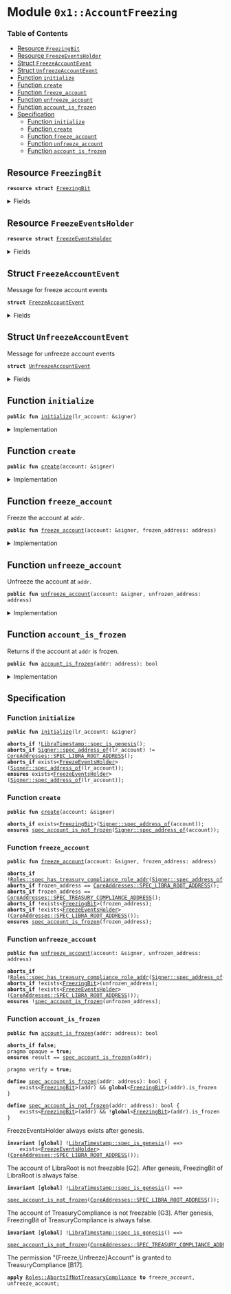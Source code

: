 
<a name="0x1_AccountFreezing"></a>

# Module `0x1::AccountFreezing`

### Table of Contents

-  [Resource `FreezingBit`](#0x1_AccountFreezing_FreezingBit)
-  [Resource `FreezeEventsHolder`](#0x1_AccountFreezing_FreezeEventsHolder)
-  [Struct `FreezeAccountEvent`](#0x1_AccountFreezing_FreezeAccountEvent)
-  [Struct `UnfreezeAccountEvent`](#0x1_AccountFreezing_UnfreezeAccountEvent)
-  [Function `initialize`](#0x1_AccountFreezing_initialize)
-  [Function `create`](#0x1_AccountFreezing_create)
-  [Function `freeze_account`](#0x1_AccountFreezing_freeze_account)
-  [Function `unfreeze_account`](#0x1_AccountFreezing_unfreeze_account)
-  [Function `account_is_frozen`](#0x1_AccountFreezing_account_is_frozen)
-  [Specification](#0x1_AccountFreezing_Specification)
    -  [Function `initialize`](#0x1_AccountFreezing_Specification_initialize)
    -  [Function `create`](#0x1_AccountFreezing_Specification_create)
    -  [Function `freeze_account`](#0x1_AccountFreezing_Specification_freeze_account)
    -  [Function `unfreeze_account`](#0x1_AccountFreezing_Specification_unfreeze_account)
    -  [Function `account_is_frozen`](#0x1_AccountFreezing_Specification_account_is_frozen)



<a name="0x1_AccountFreezing_FreezingBit"></a>

## Resource `FreezingBit`



<pre><code><b>resource</b> <b>struct</b> <a href="#0x1_AccountFreezing_FreezingBit">FreezingBit</a>
</code></pre>



<details>
<summary>Fields</summary>


<dl>
<dt>

<code>is_frozen: bool</code>
</dt>
<dd>
 If
<code>is_frozen</code> is set true, the account cannot be used to send transactions or receive funds
</dd>
</dl>


</details>

<a name="0x1_AccountFreezing_FreezeEventsHolder"></a>

## Resource `FreezeEventsHolder`



<pre><code><b>resource</b> <b>struct</b> <a href="#0x1_AccountFreezing_FreezeEventsHolder">FreezeEventsHolder</a>
</code></pre>



<details>
<summary>Fields</summary>


<dl>
<dt>

<code>freeze_event_handle: <a href="Event.md#0x1_Event_EventHandle">Event::EventHandle</a>&lt;<a href="#0x1_AccountFreezing_FreezeAccountEvent">AccountFreezing::FreezeAccountEvent</a>&gt;</code>
</dt>
<dd>

</dd>
<dt>

<code>unfreeze_event_handle: <a href="Event.md#0x1_Event_EventHandle">Event::EventHandle</a>&lt;<a href="#0x1_AccountFreezing_UnfreezeAccountEvent">AccountFreezing::UnfreezeAccountEvent</a>&gt;</code>
</dt>
<dd>

</dd>
</dl>


</details>

<a name="0x1_AccountFreezing_FreezeAccountEvent"></a>

## Struct `FreezeAccountEvent`

Message for freeze account events


<pre><code><b>struct</b> <a href="#0x1_AccountFreezing_FreezeAccountEvent">FreezeAccountEvent</a>
</code></pre>



<details>
<summary>Fields</summary>


<dl>
<dt>

<code>initiator_address: address</code>
</dt>
<dd>
 The address that initiated freeze txn
</dd>
<dt>

<code>frozen_address: address</code>
</dt>
<dd>
 The address that was frozen
</dd>
</dl>


</details>

<a name="0x1_AccountFreezing_UnfreezeAccountEvent"></a>

## Struct `UnfreezeAccountEvent`

Message for unfreeze account events


<pre><code><b>struct</b> <a href="#0x1_AccountFreezing_UnfreezeAccountEvent">UnfreezeAccountEvent</a>
</code></pre>



<details>
<summary>Fields</summary>


<dl>
<dt>

<code>initiator_address: address</code>
</dt>
<dd>
 The address that initiated unfreeze txn
</dd>
<dt>

<code>unfrozen_address: address</code>
</dt>
<dd>
 The address that was unfrozen
</dd>
</dl>


</details>

<a name="0x1_AccountFreezing_initialize"></a>

## Function `initialize`



<pre><code><b>public</b> <b>fun</b> <a href="#0x1_AccountFreezing_initialize">initialize</a>(lr_account: &signer)
</code></pre>



<details>
<summary>Implementation</summary>


<pre><code><b>public</b> <b>fun</b> <a href="#0x1_AccountFreezing_initialize">initialize</a>(lr_account: &signer) {
    <b>assert</b>(<a href="LibraTimestamp.md#0x1_LibraTimestamp_is_genesis">LibraTimestamp::is_genesis</a>(), ENOT_GENESIS);
    <b>assert</b>(
        <a href="Signer.md#0x1_Signer_address_of">Signer::address_of</a>(lr_account) == <a href="CoreAddresses.md#0x1_CoreAddresses_LIBRA_ROOT_ADDRESS">CoreAddresses::LIBRA_ROOT_ADDRESS</a>(),
        EINVALID_SINGLETON_ADDRESS
    );
    move_to(lr_account, <a href="#0x1_AccountFreezing_FreezeEventsHolder">FreezeEventsHolder</a> {
        freeze_event_handle: <a href="Event.md#0x1_Event_new_event_handle">Event::new_event_handle</a>(lr_account),
        unfreeze_event_handle: <a href="Event.md#0x1_Event_new_event_handle">Event::new_event_handle</a>(lr_account),
    });
}
</code></pre>



</details>

<a name="0x1_AccountFreezing_create"></a>

## Function `create`



<pre><code><b>public</b> <b>fun</b> <a href="#0x1_AccountFreezing_create">create</a>(account: &signer)
</code></pre>



<details>
<summary>Implementation</summary>


<pre><code><b>public</b> <b>fun</b> <a href="#0x1_AccountFreezing_create">create</a>(account: &signer) {
    move_to(account, <a href="#0x1_AccountFreezing_FreezingBit">FreezingBit</a> { is_frozen: <b>false</b> })
}
</code></pre>



</details>

<a name="0x1_AccountFreezing_freeze_account"></a>

## Function `freeze_account`

Freeze the account at
<code>addr</code>.


<pre><code><b>public</b> <b>fun</b> <a href="#0x1_AccountFreezing_freeze_account">freeze_account</a>(account: &signer, frozen_address: address)
</code></pre>



<details>
<summary>Implementation</summary>


<pre><code><b>public</b> <b>fun</b> <a href="#0x1_AccountFreezing_freeze_account">freeze_account</a>(
    account: &signer,
    frozen_address: address,
)
<b>acquires</b> <a href="#0x1_AccountFreezing_FreezingBit">FreezingBit</a>, <a href="#0x1_AccountFreezing_FreezeEventsHolder">FreezeEventsHolder</a> {
    <b>assert</b>(<a href="Roles.md#0x1_Roles_has_treasury_compliance_role">Roles::has_treasury_compliance_role</a>(account), ENOT_ABLE_TO_FREEZE);
    <b>let</b> initiator_address = <a href="Signer.md#0x1_Signer_address_of">Signer::address_of</a>(account);
    // The libra root account and TC cannot be frozen
    <b>assert</b>(frozen_address != <a href="CoreAddresses.md#0x1_CoreAddresses_LIBRA_ROOT_ADDRESS">CoreAddresses::LIBRA_ROOT_ADDRESS</a>(), ECANNOT_FREEZE_LIBRA_ROOT);
    <b>assert</b>(frozen_address != <a href="CoreAddresses.md#0x1_CoreAddresses_TREASURY_COMPLIANCE_ADDRESS">CoreAddresses::TREASURY_COMPLIANCE_ADDRESS</a>(), ECANNOT_FREEZE_TC);
    borrow_global_mut&lt;<a href="#0x1_AccountFreezing_FreezingBit">FreezingBit</a>&gt;(frozen_address).is_frozen = <b>true</b>;
    <a href="Event.md#0x1_Event_emit_event">Event::emit_event</a>&lt;<a href="#0x1_AccountFreezing_FreezeAccountEvent">FreezeAccountEvent</a>&gt;(
        &<b>mut</b> borrow_global_mut&lt;<a href="#0x1_AccountFreezing_FreezeEventsHolder">FreezeEventsHolder</a>&gt;(<a href="CoreAddresses.md#0x1_CoreAddresses_LIBRA_ROOT_ADDRESS">CoreAddresses::LIBRA_ROOT_ADDRESS</a>()).freeze_event_handle,
        <a href="#0x1_AccountFreezing_FreezeAccountEvent">FreezeAccountEvent</a> {
            initiator_address,
            frozen_address
        },
    );
}
</code></pre>



</details>

<a name="0x1_AccountFreezing_unfreeze_account"></a>

## Function `unfreeze_account`

Unfreeze the account at
<code>addr</code>.


<pre><code><b>public</b> <b>fun</b> <a href="#0x1_AccountFreezing_unfreeze_account">unfreeze_account</a>(account: &signer, unfrozen_address: address)
</code></pre>



<details>
<summary>Implementation</summary>


<pre><code><b>public</b> <b>fun</b> <a href="#0x1_AccountFreezing_unfreeze_account">unfreeze_account</a>(
    account: &signer,
    unfrozen_address: address,
)
<b>acquires</b> <a href="#0x1_AccountFreezing_FreezingBit">FreezingBit</a>, <a href="#0x1_AccountFreezing_FreezeEventsHolder">FreezeEventsHolder</a> {
    <b>assert</b>(<a href="Roles.md#0x1_Roles_has_treasury_compliance_role">Roles::has_treasury_compliance_role</a>(account), ENOT_ABLE_TO_UNFREEZE);
    <b>let</b> initiator_address = <a href="Signer.md#0x1_Signer_address_of">Signer::address_of</a>(account);
    borrow_global_mut&lt;<a href="#0x1_AccountFreezing_FreezingBit">FreezingBit</a>&gt;(unfrozen_address).is_frozen = <b>false</b>;
    <a href="Event.md#0x1_Event_emit_event">Event::emit_event</a>&lt;<a href="#0x1_AccountFreezing_UnfreezeAccountEvent">UnfreezeAccountEvent</a>&gt;(
        &<b>mut</b> borrow_global_mut&lt;<a href="#0x1_AccountFreezing_FreezeEventsHolder">FreezeEventsHolder</a>&gt;(<a href="CoreAddresses.md#0x1_CoreAddresses_LIBRA_ROOT_ADDRESS">CoreAddresses::LIBRA_ROOT_ADDRESS</a>()).unfreeze_event_handle,
        <a href="#0x1_AccountFreezing_UnfreezeAccountEvent">UnfreezeAccountEvent</a> {
            initiator_address,
            unfrozen_address
        },
    );
}
</code></pre>



</details>

<a name="0x1_AccountFreezing_account_is_frozen"></a>

## Function `account_is_frozen`

Returns if the account at
<code>addr</code> is frozen.


<pre><code><b>public</b> <b>fun</b> <a href="#0x1_AccountFreezing_account_is_frozen">account_is_frozen</a>(addr: address): bool
</code></pre>



<details>
<summary>Implementation</summary>


<pre><code><b>public</b> <b>fun</b> <a href="#0x1_AccountFreezing_account_is_frozen">account_is_frozen</a>(addr: address): bool
<b>acquires</b> <a href="#0x1_AccountFreezing_FreezingBit">FreezingBit</a> {
    exists&lt;<a href="#0x1_AccountFreezing_FreezingBit">FreezingBit</a>&gt;(addr) && borrow_global&lt;<a href="#0x1_AccountFreezing_FreezingBit">FreezingBit</a>&gt;(addr).is_frozen
 }
</code></pre>



</details>

<a name="0x1_AccountFreezing_Specification"></a>

## Specification


<a name="0x1_AccountFreezing_Specification_initialize"></a>

### Function `initialize`


<pre><code><b>public</b> <b>fun</b> <a href="#0x1_AccountFreezing_initialize">initialize</a>(lr_account: &signer)
</code></pre>




<pre><code><b>aborts_if</b> !<a href="LibraTimestamp.md#0x1_LibraTimestamp_spec_is_genesis">LibraTimestamp::spec_is_genesis</a>();
<b>aborts_if</b> <a href="Signer.md#0x1_Signer_spec_address_of">Signer::spec_address_of</a>(lr_account) != <a href="CoreAddresses.md#0x1_CoreAddresses_SPEC_LIBRA_ROOT_ADDRESS">CoreAddresses::SPEC_LIBRA_ROOT_ADDRESS</a>();
<b>aborts_if</b> exists&lt;<a href="#0x1_AccountFreezing_FreezeEventsHolder">FreezeEventsHolder</a>&gt;(<a href="Signer.md#0x1_Signer_spec_address_of">Signer::spec_address_of</a>(lr_account));
<b>ensures</b> exists&lt;<a href="#0x1_AccountFreezing_FreezeEventsHolder">FreezeEventsHolder</a>&gt;(<a href="Signer.md#0x1_Signer_spec_address_of">Signer::spec_address_of</a>(lr_account));
</code></pre>



<a name="0x1_AccountFreezing_Specification_create"></a>

### Function `create`


<pre><code><b>public</b> <b>fun</b> <a href="#0x1_AccountFreezing_create">create</a>(account: &signer)
</code></pre>




<pre><code><b>aborts_if</b> exists&lt;<a href="#0x1_AccountFreezing_FreezingBit">FreezingBit</a>&gt;(<a href="Signer.md#0x1_Signer_spec_address_of">Signer::spec_address_of</a>(account));
<b>ensures</b> <a href="#0x1_AccountFreezing_spec_account_is_not_frozen">spec_account_is_not_frozen</a>(<a href="Signer.md#0x1_Signer_spec_address_of">Signer::spec_address_of</a>(account));
</code></pre>



<a name="0x1_AccountFreezing_Specification_freeze_account"></a>

### Function `freeze_account`


<pre><code><b>public</b> <b>fun</b> <a href="#0x1_AccountFreezing_freeze_account">freeze_account</a>(account: &signer, frozen_address: address)
</code></pre>




<pre><code><b>aborts_if</b> !<a href="Roles.md#0x1_Roles_spec_has_treasury_compliance_role_addr">Roles::spec_has_treasury_compliance_role_addr</a>(<a href="Signer.md#0x1_Signer_spec_address_of">Signer::spec_address_of</a>(account));
<b>aborts_if</b> frozen_address == <a href="CoreAddresses.md#0x1_CoreAddresses_SPEC_LIBRA_ROOT_ADDRESS">CoreAddresses::SPEC_LIBRA_ROOT_ADDRESS</a>();
<b>aborts_if</b> frozen_address == <a href="CoreAddresses.md#0x1_CoreAddresses_SPEC_TREASURY_COMPLIANCE_ADDRESS">CoreAddresses::SPEC_TREASURY_COMPLIANCE_ADDRESS</a>();
<b>aborts_if</b> !exists&lt;<a href="#0x1_AccountFreezing_FreezingBit">FreezingBit</a>&gt;(frozen_address);
<b>aborts_if</b> !exists&lt;<a href="#0x1_AccountFreezing_FreezeEventsHolder">FreezeEventsHolder</a>&gt;(<a href="CoreAddresses.md#0x1_CoreAddresses_SPEC_LIBRA_ROOT_ADDRESS">CoreAddresses::SPEC_LIBRA_ROOT_ADDRESS</a>());
<b>ensures</b> <a href="#0x1_AccountFreezing_spec_account_is_frozen">spec_account_is_frozen</a>(frozen_address);
</code></pre>



<a name="0x1_AccountFreezing_Specification_unfreeze_account"></a>

### Function `unfreeze_account`


<pre><code><b>public</b> <b>fun</b> <a href="#0x1_AccountFreezing_unfreeze_account">unfreeze_account</a>(account: &signer, unfrozen_address: address)
</code></pre>




<pre><code><b>aborts_if</b> !<a href="Roles.md#0x1_Roles_spec_has_treasury_compliance_role_addr">Roles::spec_has_treasury_compliance_role_addr</a>(<a href="Signer.md#0x1_Signer_spec_address_of">Signer::spec_address_of</a>(account));
<b>aborts_if</b> !exists&lt;<a href="#0x1_AccountFreezing_FreezingBit">FreezingBit</a>&gt;(unfrozen_address);
<b>aborts_if</b> !exists&lt;<a href="#0x1_AccountFreezing_FreezeEventsHolder">FreezeEventsHolder</a>&gt;(<a href="CoreAddresses.md#0x1_CoreAddresses_SPEC_LIBRA_ROOT_ADDRESS">CoreAddresses::SPEC_LIBRA_ROOT_ADDRESS</a>());
<b>ensures</b> !<a href="#0x1_AccountFreezing_spec_account_is_frozen">spec_account_is_frozen</a>(unfrozen_address);
</code></pre>



<a name="0x1_AccountFreezing_Specification_account_is_frozen"></a>

### Function `account_is_frozen`


<pre><code><b>public</b> <b>fun</b> <a href="#0x1_AccountFreezing_account_is_frozen">account_is_frozen</a>(addr: address): bool
</code></pre>




<pre><code><b>aborts_if</b> <b>false</b>;
pragma opaque = <b>true</b>;
<b>ensures</b> result == <a href="#0x1_AccountFreezing_spec_account_is_frozen">spec_account_is_frozen</a>(addr);
</code></pre>




<pre><code>pragma verify = <b>true</b>;
<a name="0x1_AccountFreezing_spec_account_is_frozen"></a>
<b>define</b> <a href="#0x1_AccountFreezing_spec_account_is_frozen">spec_account_is_frozen</a>(addr: address): bool {
    exists&lt;<a href="#0x1_AccountFreezing_FreezingBit">FreezingBit</a>&gt;(addr) && <b>global</b>&lt;<a href="#0x1_AccountFreezing_FreezingBit">FreezingBit</a>&gt;(addr).is_frozen
}
<a name="0x1_AccountFreezing_spec_account_is_not_frozen"></a>
<b>define</b> <a href="#0x1_AccountFreezing_spec_account_is_not_frozen">spec_account_is_not_frozen</a>(addr: address): bool {
    exists&lt;<a href="#0x1_AccountFreezing_FreezingBit">FreezingBit</a>&gt;(addr) && !<b>global</b>&lt;<a href="#0x1_AccountFreezing_FreezingBit">FreezingBit</a>&gt;(addr).is_frozen
}
</code></pre>


FreezeEventsHolder always exists after genesis.


<pre><code><b>invariant</b> [<b>global</b>] !<a href="LibraTimestamp.md#0x1_LibraTimestamp_spec_is_genesis">LibraTimestamp::spec_is_genesis</a>() ==&gt;
    exists&lt;<a href="#0x1_AccountFreezing_FreezeEventsHolder">FreezeEventsHolder</a>&gt;(<a href="CoreAddresses.md#0x1_CoreAddresses_SPEC_LIBRA_ROOT_ADDRESS">CoreAddresses::SPEC_LIBRA_ROOT_ADDRESS</a>());
</code></pre>


The account of LibraRoot is not freezable [G2].
After genesis, FreezingBit of LibraRoot is always false.


<pre><code><b>invariant</b> [<b>global</b>] !<a href="LibraTimestamp.md#0x1_LibraTimestamp_spec_is_genesis">LibraTimestamp::spec_is_genesis</a>() ==&gt;
    <a href="#0x1_AccountFreezing_spec_account_is_not_frozen">spec_account_is_not_frozen</a>(<a href="CoreAddresses.md#0x1_CoreAddresses_SPEC_LIBRA_ROOT_ADDRESS">CoreAddresses::SPEC_LIBRA_ROOT_ADDRESS</a>());
</code></pre>


The account of TreasuryCompliance is not freezable [G3].
After genesis, FreezingBit of TreasuryCompliance is always false.


<pre><code><b>invariant</b> [<b>global</b>] !<a href="LibraTimestamp.md#0x1_LibraTimestamp_spec_is_genesis">LibraTimestamp::spec_is_genesis</a>() ==&gt;
    <a href="#0x1_AccountFreezing_spec_account_is_not_frozen">spec_account_is_not_frozen</a>(<a href="CoreAddresses.md#0x1_CoreAddresses_SPEC_TREASURY_COMPLIANCE_ADDRESS">CoreAddresses::SPEC_TREASURY_COMPLIANCE_ADDRESS</a>());
</code></pre>


The permission "{Freeze,Unfreeze}Account" is granted to TreasuryCompliance [B17].


<pre><code><b>apply</b> <a href="Roles.md#0x1_Roles_AbortsIfNotTreasuryCompliance">Roles::AbortsIfNotTreasuryCompliance</a> <b>to</b> freeze_account, unfreeze_account;
</code></pre>
